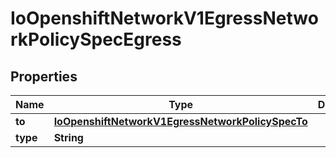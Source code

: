 
# IoOpenshiftNetworkV1EgressNetworkPolicySpecEgress

## Properties
Name | Type | Description | Notes
------------ | ------------- | ------------- | -------------
**to** | [**IoOpenshiftNetworkV1EgressNetworkPolicySpecTo**](IoOpenshiftNetworkV1EgressNetworkPolicySpecTo.md) |  |  [optional]
**type** | **String** |  |  [optional]



